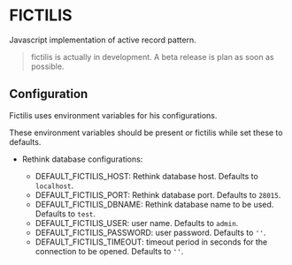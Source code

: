 # FICTILIS
Javascript implementation of active record pattern.

> fictilis is actually in development. A beta release is plan as soon as possible.

## Configuration

Fictilis uses environment variables for his configurations.

These environment variables should be present or fictilis while set these to
defaults.

* Rethink database configurations:

    * DEFAULT_FICTILIS_HOST: Rethink database host. Defaults to `localhost`.
    * DEFAULT_FICTILIS_PORT: Rethink database port. Defaults to `28015`.
    * DEFAULT_FICTILIS_DBNAME: Rethink database name to be used. Defaults to `test`.
    * DEFAULT_FICTILIS_USER: user name. Defaults to `admin`.
    * DEFAULT_FICTILIS_PASSWORD: user password. Defaults to `''`.
    * DEFAULT_FICTILIS_TIMEOUT: timeout period in seconds for the connection to be opened. Defaults to `''`.

